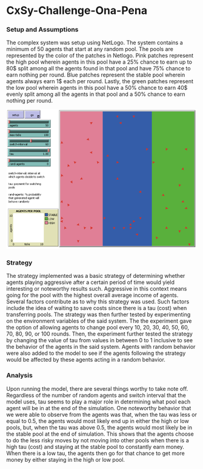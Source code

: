 # CxSy-Challenge-Ona-Pena

### Setup and Assumptions

The complex system was setup using NetLogo. The system contains a minimum of 50 agents that start at any random pool. The pools are represented by the color of the patches in Netlogo. Pink patches represent the high pool wherein agents in this pool have a 25% chance to earn up to 80$ split among all the agents found in that pool and have 75% chance to earn nothing per round. Blue patches represent the stable pool wherein agents always earn 1$ each per round. Lastly, the green patches represent the low pool wherein agents in this pool have a 50% chance to earn 40$ evenly split among all the agents in that pool and a 50% chance to earn nothing per round. 

![](images/Setup.png)

### Strategy

The strategy  implemented was a basic strategy of determining whether agents playing aggressive after a certain period of time would yield interesting or noteworthy results such. Aggressive in this context means going for the pool with the highest overall average income of agents. Several factors contribute as to why this strategy was used. Such factors include the idea of waiting to save costs since there is a tau (cost) when transferring pools. The strategy was then further tested by experimenting on the environment variables of the said system. The the experiment gave the option of allowing agents to change pool every 10, 20, 30, 40, 50, 60, 70, 80, 90, or 100 rounds. Then, the experiment further tested the strategy by changing the value of tau from values in between 0 to 1 inclusive to see the behavior of the agents in the said system. Agents with random behavior were also added to the model to see if the agents following the strategy would be affected by these agents acting in a random behavior. 

### Analysis

Upon running the model, there are several things worthy to take note off. Regardless of the number of random agents and switch interval that the model uses, tau seems to play a major role in determining what pool each agent will be in at the end of the simulation. One noteworthy behavior that we were able to observe from the agents was that, when the tau was less or equal to 0.5, the agents would most likely end up in either the high or low pools, but, when the tau was above 0.5, the agents would most likely be in the stable pool at the end of simulation. This shows that the agents choose to do the less risky moves by not moving into other pools when there is a high tau (cost) and staying at the stable pool to constantly earn money. When there is a low tau, the agents then go for that chance to get more money by either staying in the high or low pool. 
